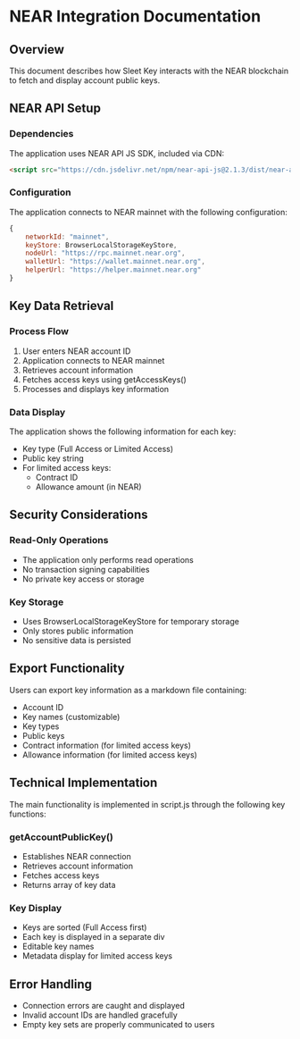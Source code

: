 # NEAR Integration Documentation

## Overview
This document describes how Sleet Key interacts with the NEAR blockchain to fetch and display account public keys.

## NEAR API Setup

### Dependencies
The application uses NEAR API JS SDK, included via CDN:
```html
<script src="https://cdn.jsdelivr.net/npm/near-api-js@2.1.3/dist/near-api-js.min.js"></script>
```

### Configuration
The application connects to NEAR mainnet with the following configuration:

```javascript
{
    networkId: "mainnet",
    keyStore: BrowserLocalStorageKeyStore,
    nodeUrl: "https://rpc.mainnet.near.org",
    walletUrl: "https://wallet.mainnet.near.org",
    helperUrl: "https://helper.mainnet.near.org"
}
```


## Key Data Retrieval
### Process Flow
1. User enters NEAR account ID
2. Application connects to NEAR mainnet
3. Retrieves account information
4. Fetches access keys using getAccessKeys()
5. Processes and displays key information
### Data Display
The application shows the following information for each key:

- Key type (Full Access or Limited Access)
- Public key string
- For limited access keys:
  - Contract ID
  - Allowance amount (in NEAR)
## Security Considerations
### Read-Only Operations
- The application only performs read operations
- No transaction signing capabilities
- No private key access or storage
### Key Storage
- Uses BrowserLocalStorageKeyStore for temporary storage
- Only stores public information
- No sensitive data is persisted
## Export Functionality
Users can export key information as a markdown file containing:

- Account ID
- Key names (customizable)
- Key types
- Public keys
- Contract information (for limited access keys)
- Allowance information (for limited access keys)
## Technical Implementation
The main functionality is implemented in script.js through the following key functions:

### getAccountPublicKey()
- Establishes NEAR connection
- Retrieves account information
- Fetches access keys
- Returns array of key data
### Key Display
- Keys are sorted (Full Access first)
- Each key is displayed in a separate div
- Editable key names
- Metadata display for limited access keys
## Error Handling
- Connection errors are caught and displayed
- Invalid account IDs are handled gracefully
- Empty key sets are properly communicated to users